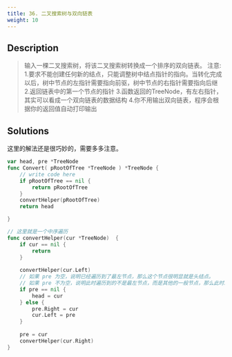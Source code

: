 ```yaml
---
title: 36. 二叉搜索树与双向链表
weight: 10
---
```


## Description
> 输入一棵二叉搜索树，将该二叉搜索树转换成一个排序的双向链表。
> 注意:
> 1.要求不能创建任何新的结点，只能调整树中结点指针的指向。当转化完成以后，树中节点的左指针需要指向前驱，树中节点的右指针需要指向后继
> 2.返回链表中的第一个节点的指针
> 3.函数返回的TreeNode，有左右指针，其实可以看成一个双向链表的数据结构
> 4.你不用输出双向链表，程序会根据你的返回值自动打印输出

## Solutions

这里的解法还是很巧妙的，需要多多注意。
```go
var head, pre *TreeNode
func Convert( pRootOfTree *TreeNode ) *TreeNode {
    // write code here
    if pRootOfTree == nil {
        return pRootOfTree
    }
    convertHelper(pRootOfTree)
    return head

}

// 这里就是一个中序遍历
func convertHelper(cur *TreeNode)  {
    if cur == nil {
        return 
    }
    
    convertHelper(cur.Left)
	// 如果 pre 为空，说明已经遍历到了最左节点，那么这个节点很明显就是头结点。
	// 如果 pre 不为空，说明此时遍历到的不是最左节点，而是其他的一般节点，那么此时就需要做一个连接
    if pre == nil {
        head = cur
    } else {
        pre.Right = cur
        cur.Left = pre 
    }
    
    pre = cur
    convertHelper(cur.Right)
}
```
